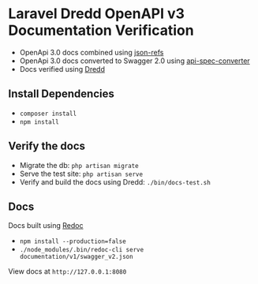 # Laravel Dredd OpenAPI v3 Documentation Verification

* OpenApi 3.0 docs combined using [json-refs](https://www.npmjs.com/package/json-refs)
* OpenApi 3.0 docs converted to Swagger 2.0 using [api-spec-converter](https://lucybot-inc.github.io/api-spec-converter/)
* Docs verified using [Dredd](https://dredd.org/en/latest/)  

## Install Dependencies

* `composer install`
* `npm install`

## Verify the docs

* Migrate the db: `php artisan migrate`
* Serve the test site: `php artisan serve`
* Verify and build the docs using Dredd: `./bin/docs-test.sh`

## Docs

Docs built using [Redoc](https://github.com/Rebilly/ReDoc)

* `npm install --production=false`
* `./node_modules/.bin/redoc-cli serve documentation/v1/swagger_v2.json`

View docs at `http://127.0.0.1:8080`
